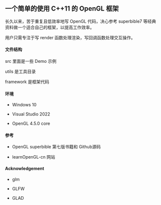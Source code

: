 ## 一个简单的使用 C++11 的 OpenGL 框架

长久以来，苦于重复且低效率地写 OpenGL 代码，决心参考 superbible7 等经典资料做一个适合自己的框架，以提高工作效率。

用户只需专注于写 render 函数处理渲染，写回调函数处理交互操作。

#### 文件结构

src 里面是一些 Demo 示例

utils 是工具目录

framework 是框架代码

#### 环境

- Windows 10

- Visual Studio 2022

- OpenGL 4.5.0 core

#### 参考

- OpenGL superbible 第七版书籍和 Github源码

- learnOpenGL-cn 网站

#### Acknowledgement

- glm

- GLFW

- GLAD
